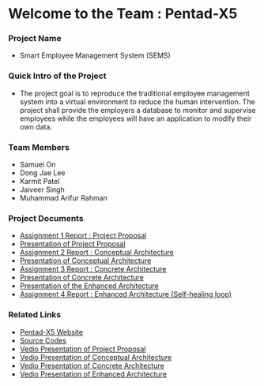 # Welcome to the Team : Pentad-X5
<h3>Project Name</h3>
<ul>
  <li>Smart Employee Management System (SEMS)</li>
</ul>
<h3>Quick Intro of the Project</h3>
<ul>
  <li>The project goal is to reproduce the traditional employee management system into a virtual environment to reduce the human intervention. The project shall provide the employers a database to monitor and supervise employees while the employees will have an application to modify their own data.</li>
</ul>
<h3>Team Members</h3>
<ul>
  <li>Samuel On</li>
  <li>Dong Jae Lee</li>
  <li>Karmit Patel</li>
  <li>Jaiveer Singh</li>
  <li>Muhammad Arifur Rahman</li>
</ul>
<h3>Project Documents</h3>
<ul>
  <li><a href="https://github.com/arifrahmanca/Smart_Employee_Management_System/blob/main/Documentations/Project_Proposal.pdf">Assignment 1 Report : Project Proposal</a></li>
  <li><a href="https://github.com/arifrahmanca/Smart_Employee_Management_System/blob/main/Documentations/EECS_4314_Pentad_X5_Presentation.pdf">Presentation of Project Proposal</a></li>
  <li><a href="https://github.com/arifrahmanca/Smart_Employee_Management_System/blob/main/Documentations/EECS_4314_ASSIGNMENT2_REPORT.pdf">Assignment 2 Report : Conceptual Architecture</a></li>
  <li><a href="https://github.com/arifrahmanca/Smart_Employee_Management_System/blob/main/Documentations/EECS_4314_PentadX5_A2.pdf">Presentation of Conceptual Architecture</a></li>
  <li><a href="https://github.com/arifrahmanca/Smart_Employee_Management_System/blob/main/Documentations/Pentad-X5 Assignment 3 - Report Document.pdf">Assignment 3 Report : Concrete Architecture</a></li>
  <li><a href="https://github.com/arifrahmanca/Smart_Employee_Management_System/blob/main/Documentations/EECS_4314_PentadX5_A3.pdf">Presentation of Concrete Architecture</a></li></a></li>
  <li><a href="https://github.com/arifrahmanca/Smart_Employee_Management_System/blob/main/Documentations/EECS_4315_PentadX5_Assignment4_Presentaion.pdf">Presentation of the Enhanced Architecture</a></li>
  <li><a href="https://github.com/arifrahmanca/Smart_Employee_Management_System/blob/main/Documentations/Pentad-X5-Assingment4-Report.pdf">Assignment 4 Report : Enhanced Architecture (Self-healing loop)</a></li>
</ul>
<h3>Related Links</h3>
<ul>
  <li><a href="http://pentad-x5.unaux.com/">Pentad-X5 Website</a></li>
  <li><a href="https://github.com/KarmitP98/Employee-Managment" target="_blank">Source Codes</a></li>
  <li><a href="https://drive.google.com/file/d/16kpOCEQ6O5p_fWcYAQs6VrRDfTHlB1Pp/view">Vedio Presentation of Project Proposal</a></li>
  <li><a href="https://www.youtube.com/embed/XK9IIYWnpIo">Vedio Presentation of Conceptual Architecture</a></li>
  <li><a href="https://www.youtube.com/embed/kAwCXQfzhJE">Vedio Presentation of Concrete Architecture</a></li>
  <li><a href="https://www.youtube.com/embed/9Osi23CBPh4">Vedio Presentation of Enhanced Architecture</a></li>
</ul>
